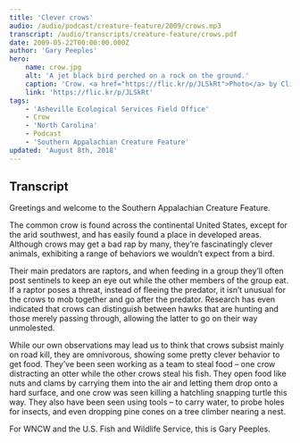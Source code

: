 ```yaml
---
title: 'Clever crows'
audio: /audio/podcast/creature-feature/2009/crows.mp3
transcript: /audio/transcripts/creature-feature/crows.pdf
date: 2009-05-22T00:00:00.000Z
author: 'Gary Peeples'
hero:
    name: crow.jpg
    alt: 'A jet black bird perched on a rock on the ground.'
    caption: 'Crow. <a href="https://flic.kr/p/JLSkRt">Photo</a> by Clint Lalonde, CC BY-NC 2.0.'
    link: 'https://flic.kr/p/JLSkRt'
tags:
    - 'Asheville Ecological Services Field Office'
    - Crow
    - 'North Carolina'
    - Podcast
    - 'Southern Appalachian Creature Feature'
updated: 'August 8th, 2018'
---
```


## Transcript

Greetings and welcome to the Southern Appalachian Creature Feature.

The common crow is found across the continental United States, except for the arid southwest, and has easily found a place in developed areas. Although crows may get a bad rap by many, they’re fascinatingly clever animals, exhibiting a range of behaviors we wouldn’t expect from a bird.

Their main predators are raptors, and when feeding in a group they’ll often post sentinels to keep an eye out while the other members of the group eat. If a raptor poses a threat, instead of fleeing the predator, it isn’t unusual for the crows to mob together and go after the predator. Research has even indicated that crows can distinguish between hawks that are hunting and those merely passing through, allowing the latter to go on their way unmolested.

While our own observations may lead us to think that crows subsist mainly on road kill, they are omnivorous, showing some pretty clever behavior to get food. They’ve been seen working as a team to steal food – one crow distracting an otter while the other crows steal his fish. They open food like nuts and clams by carrying them into the air and letting them drop onto a hard surface, and one crow was seen killing a hatchling snapping turtle this way. They also have been seen using tools – to carry water, to probe holes for insects, and even dropping pine cones on a tree climber nearing a nest.

For WNCW and the U.S. Fish and Wildlife Service, this is Gary Peeples.